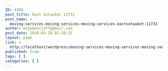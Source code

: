 ```yaml
---
ID: 4389
post_title: East Setauket 11733
post_name: >
  moving-services-moving-services-moving-services-eastsetauket-11733
author: mrgabonijeff@gmail.com
post_date: 2018-03-28 01:38:15
layout: page
link: >
  http://localhost/wordpress/moving-services-moving-services-moving-services-eastsetauket-11733/
published: true
tags: [ ]
categories: [ ]
---
```

